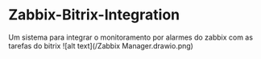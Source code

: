 # Zabbix-Bitrix-Integration
Um sistema para integrar o monitoramento por alarmes do zabbix com as tarefas do bitrix
![alt text](/Zabbix Manager.drawio.png)
